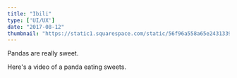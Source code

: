 ```yaml
---
title: "Ibili"
type: ['UI/UX']
date: "2017-08-12"
thumbnail: "https://static1.squarespace.com/static/56f96a558a65e2431339cdaf/t/57c8b1d68419c2bf60a6de1a/1472770526531/ibili-app.jpg"
---
```


Pandas are really sweet.

Here's a video of a panda eating sweets.    